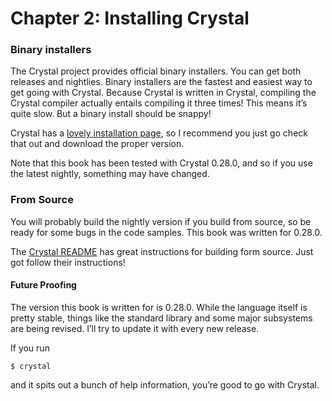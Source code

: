 # Chapter 2: Installing Crystal

### Binary installers <a id="binary-installers"></a>

The Crystal project provides official binary installers. You can get both releases and nightlies. Binary installers are the fastest and easiest way to get going with Crystal. Because Crystal is written in Crystal, compiling the Crystal compiler actually entails compiling it three times! This means it’s quite slow. But a binary install should be snappy!

Crystal has a [lovely installation page](https://crystal-lang.org/install/), so I recommend you just go check that out and download the proper version.

Note that this book has been tested with Crystal 0.28.0, and so if you use the latest nightly, something may have changed.

### From Source <a id="from-source"></a>

You will probably build the nightly version if you build from source, so be ready for some bugs in the code samples. This book was written for 0.28.0.

The [Crystal README](http://crystal-lang.org/docs/installation/from_source_repository.html) has great instructions for building form source. Just got follow their instructions!

#### Future Proofing <a id="future-proofing"></a>

The version this book is written for is 0.28.0. While the language itself is pretty stable, things like the standard library and some major subsystems are being revised. I’ll try to update it with every new release.

If you run

```text
$ crystal
```

and it spits out a bunch of help information, you’re good to go with Crystal.

